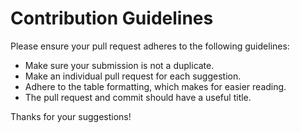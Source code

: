 # Contribution Guidelines

Please ensure your pull request adheres to the following guidelines:

- Make sure your submission is not a duplicate.
- Make an individual pull request for each suggestion.
- Adhere to the table formatting, which makes for easier reading.
- The pull request and commit should have a useful title.

Thanks for your suggestions!